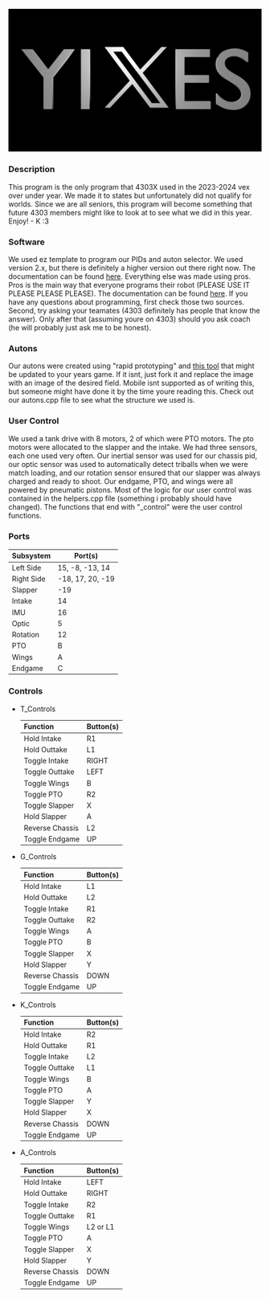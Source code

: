 ![4303X logo](yixes.png "yixes!!!!")

### Description

This program is the only program that 4303X used in the 2023-2024 vex over under year. We made it to states but unfortunately did not qualify for worlds. Since we are all seniors, this program will become something that future 4303 members might like to look at to see what we did in this year. Enjoy! - K :3

### Software

We used ez template to program our PIDs and auton selector. We used version 2.x, but there is definitely a higher version out there right now. The documentation can be found [here](https://ez-robotics.github.io/EZ-Template/). Everything else was made using pros. Pros is the main way that everyone programs their robot (PLEASE USE IT PLEASE PLEASE PLEASE). The documentation can be found [here](https://pros.cs.purdue.edu/v5/). If you have any questions about programming, first check those two sources. Second, try asking your teamates (4303 definitely has people that know the answer). Only after that (assuming youre on 4303) should you ask coach (he will probably just ask me to be honest).

### Autons

Our autons were created using "rapid prototyping" and [this tool](https://shazzzaammm.github.io/Auton-Creation-Tool/) that might be updated to your years game. If it isnt, just fork it and replace the image with an image of the desired field. Mobile isnt supported as of writing this, but someone might have done it by the time youre reading this. Check out our autons.cpp file to see what the structure we used is.

### User Control

We used a tank drive with 8 motors, 2 of which were PTO motors. The pto motors were allocated to the slapper and the intake. We had three sensors, each one used very often. Our inertial sensor was used for our chassis pid, our optic sensor was used to automatically detect triballs when we were match loading, and our rotation sensor ensured that our slapper was always charged and ready to shoot. Our endgame, PTO, and wings were all powered by pneumatic pistons. Most of the logic for our user control was contained in the helpers.cpp file (something i probably should have changed). The functions that end with "\_control" were the user control functions.

### Ports

| Subsystem  | Port(s)          |
| ---------- | ---------------- |
| Left Side  | 15, -8, -13, 14  |
| Right Side | -18, 17, 20, -19 |
| Slapper    | -19              |
| Intake     | 14               |
| IMU        | 16               |
| Optic      | 5                |
| Rotation   | 12               |
| PTO        | B                |
| Wings      | A                |
| Endgame    | C                |

### Controls

- T_Controls

  | Function        | Button(s) |
  | --------------- | --------- |
  | Hold Intake     | R1        |
  | Hold Outtake    | L1        |
  | Toggle Intake   | RIGHT     |
  | Toggle Outtake  | LEFT      |
  | Toggle Wings    | B         |
  | Toggle PTO      | R2        |
  | Toggle Slapper  | X         |
  | Hold Slapper    | A         |
  | Reverse Chassis | L2        |
  | Toggle Endgame  | UP        |

- G_Controls

  | Function        | Button(s) |
  | --------------- | --------- |
  | Hold Intake     | L1        |
  | Hold Outtake    | L2        |
  | Toggle Intake   | R1        |
  | Toggle Outtake  | R2        |
  | Toggle Wings    | A         |
  | Toggle PTO      | B         |
  | Toggle Slapper  | X         |
  | Hold Slapper    | Y         |
  | Reverse Chassis | DOWN      |
  | Toggle Endgame  | UP        |

- K_Controls

  | Function        | Button(s) |
  | --------------- | --------- |
  | Hold Intake     | R2        |
  | Hold Outtake    | R1        |
  | Toggle Intake   | L2        |
  | Toggle Outtake  | L1        |
  | Toggle Wings    | B         |
  | Toggle PTO      | A         |
  | Toggle Slapper  | Y         |
  | Hold Slapper    | X         |
  | Reverse Chassis | DOWN      |
  | Toggle Endgame  | UP        |

- A_Controls

  | Function        | Button(s) |
  | --------------- | --------- |
  | Hold Intake     | LEFT      |
  | Hold Outtake    | RIGHT     |
  | Toggle Intake   | R2        |
  | Toggle Outtake  | R1        |
  | Toggle Wings    | L2 or L1  |
  | Toggle PTO      | A         |
  | Toggle Slapper  | X         |
  | Hold Slapper    | Y         |
  | Reverse Chassis | DOWN      |
  | Toggle Endgame  | UP        |
